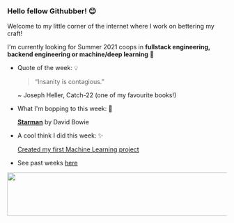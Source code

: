 ### Hello fellow Githubber! 😊
Welcome to my little corner of the internet where I work on bettering my craft! 

I'm currently looking for Summer 2021 coops in **fullstack engineering, backend engineering or machine/deep learning** 🤖

- Quote of the week: 💡

   >“Insanity is contagious.”

   ~ Joseph Heller, Catch-22 (one of my favourite books!)

- What I'm bopping to this week: 🎵

   [**Starman**](https://open.spotify.com/track/0pQskrTITgmCMyr85tb9qq?si=VSCrdSsmRECS25scqW4oGw) by David Bowie 
  
  
 - A cool think I did this week: ✨
  
    [Created my first Machine Learning project](https://github.com/xaylax/Predicting-House-Prices)
    
- See past weeks [here](https://github.com/xaylax/xaylax/blob/master/past.md)
      
<img src="https://media.giphy.com/media/OqBJWrgeLouJqJBiJU/giphy.gif" width="4000" height="100" />


